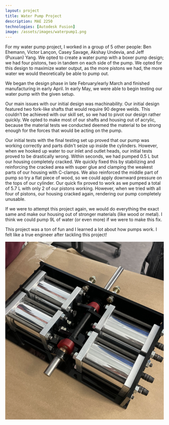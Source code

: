 ```yaml
---
layout: project
title: Water Pump Project
description: MAE 2250 
technologies: [Autodesk Fusion]
image: /assets/images/waterpump1.png
---
```


For my water pump project, I worked in a group of 5 other people: Ben Ehemann, Victor Lançon, Casey Savage, Akshay Undevia, and Jeff (Puxuan) Yang. We opted to create a water pump with a boxer pump design; we had four pistons, two in tandem on each side of the pump. We opted for this design to maximize water output, as the more pistons we had, the more water we would theoretically be able to pump out.

We began the design phase in late February/early March and finished manufacturing in early April. In early May, we were able to begin testing our water pump with the given setup. 

Our main issues with our initial design was machinability. Our initial design featured two fork-like shafts that would require 90 degree welds. This couldn’t be achieved with our skill set, so we had to pivot our design rather quickly. We opted to make most of our shafts and housing out of acrylic, because the material tests we conducted deemed the material to be strong enough for the forces that would be acting on the pump.

Our initial tests with the final testing set up proved that our pump was working correctly and parts didn't seize up inside the cylinders. However, when we hooked up water to our inlet and outlet heads, our initial tests proved to be drastically wrong. Within seconds, we had pumped 0.5 L but our housing completely cracked. We quickly fixed this by stabilizing and reinforcing the cracked area with super glue and clamping the weakest parts of our housing with C-clamps. We also reinforced the middle part of pump so try a flat piece of wood, so we could apply downward pressure on the tops of our cylinder. Our quick fix proved to work as we pumped a total of 5.7 L with only 2 of our pistons working. However, when we tried with all four of pistons, our housing cracked again, rendering our pump completely unusable. 

If we were to attempt this project again, we would do everything the exact same and make our housing out of stronger materials (like wood or metal). I think we could pump 9L of water (or even more) if we were to make this fix.

This project was a ton of fun and I learned a lot about how pumps work. I felt like a true engineer after tackling this project!

![Shaded rendering of earlier version](/assets/images/waterpump1.png)


